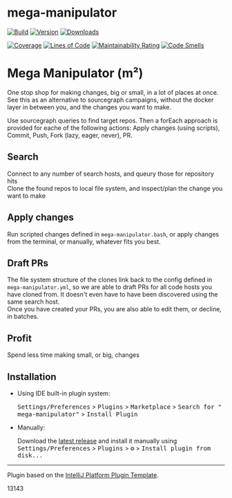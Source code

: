 # mega-manipulator

[![Build](https://github.com/jensim/mega-manipulator/workflows/Build/badge.svg)](https://github.com/jensim/mega-manipulator/actions/workflows/build.yml)
[![Version](https://img.shields.io/jetbrains/plugin/v/16396.svg)](https://plugins.jetbrains.com/plugin/16396)
[![Downloads](https://img.shields.io/jetbrains/plugin/d/16396.svg)](https://plugins.jetbrains.com/plugin/16396)

[![Coverage](https://sonarcloud.io/api/project_badges/measure?project=mega-manipulator&metric=coverage)](https://sonarcloud.io/dashboard?id=mega-manipulator)
[![Lines of Code](https://sonarcloud.io/api/project_badges/measure?project=mega-manipulator&metric=ncloc)](https://sonarcloud.io/dashboard?id=mega-manipulator)
[![Maintainability Rating](https://sonarcloud.io/api/project_badges/measure?project=mega-manipulator&metric=sqale_rating)](https://sonarcloud.io/dashboard?id=mega-manipulator)
[![Code Smells](https://sonarcloud.io/api/project_badges/measure?project=mega-manipulator&metric=code_smells)](https://sonarcloud.io/dashboard?id=mega-manipulator)


<!-- Plugin description -->

<h1><b>Mega Manipulator (m²)</b></h1>

<p>
One stop shop for making changes, big or small, in a lot of places at once.
See this as an alternative to sourcegraph campaigns, without the docker layer in between you, and the changes you want to make.
</p>

<p>
Use sourcegraph queries to find target repos.
Then a forEach approach is provided for eache of the following actions:
Apply changes (using scripts),
Commit,
Push,
Fork (lazy, eager, never),
PR.
</p>

<h2><b>Search</b></h2>

Connect to any number of search hosts, and queury those for repository hits  
Clone the found repos to local file system, and inspect/plan the change you want to make

<h2><b>Apply changes</b></h2>

Run scripted changes defined in `mega-manipulator.bash`, or apply changes from the terminal, or manually, whatever fits
you best.

<h2><b>Draft PRs</b></h2>

The file system structure of the clones link back to the config defined in `mega-manipulator.yml`, so we are able to
draft PRs for all code hosts you have cloned from. It doesn't even have to have been discovered using the same search
host.  
Once you have created your PRs, you are also able to edit them, or decline, in batches.

<h2><b>Profit</b></h2>

Spend less time making small, or big, changes


<!-- Plugin description end -->

## Installation

- Using IDE built-in plugin system:

  <kbd>Settings/Preferences</kbd> > <kbd>Plugins</kbd> > <kbd>Marketplace</kbd> > <kbd>Search for "
  mega-manipulator"</kbd> >
  <kbd>Install Plugin</kbd>

- Manually:

  Download the [latest release](https://github.com/jensim/mega-manipulator/releases/latest) and install it manually using
  <kbd>Settings/Preferences</kbd> > <kbd>Plugins</kbd> > <kbd>⚙️</kbd> > <kbd>Install plugin from disk...</kbd>


---
Plugin based on the [IntelliJ Platform Plugin Template][template].

[template]: https://github.com/JetBrains/intellij-platform-plugin-template
13143
